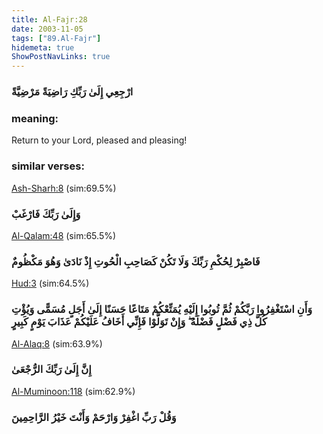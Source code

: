 ```yaml
---
title: Al-Fajr:28
date: 2003-11-05
tags: ["89.Al-Fajr"]
hidemeta: true 
ShowPostNavLinks: true 
---
```

### ارْجِعِي إِلَىٰ رَبِّكِ رَاضِيَةً مَرْضِيَّةً
### meaning: 
Return to your Lord, pleased and pleasing!
### similar verses: 

[Ash-Sharh:8](/94/8) (sim:69.5%)

### وَإِلَىٰ رَبِّكَ فَارْغَبْ

[Al-Qalam:48](/68/48) (sim:65.5%)

### فَاصْبِرْ لِحُكْمِ رَبِّكَ وَلَا تَكُنْ كَصَاحِبِ الْحُوتِ إِذْ نَادَىٰ وَهُوَ مَكْظُومٌ

[Hud:3](/11/3) (sim:64.5%)

### وَأَنِ اسْتَغْفِرُوا رَبَّكُمْ ثُمَّ تُوبُوا إِلَيْهِ يُمَتِّعْكُمْ مَتَاعًا حَسَنًا إِلَىٰ أَجَلٍ مُسَمًّى وَيُؤْتِ كُلَّ ذِي فَضْلٍ فَضْلَهُ ۖ وَإِنْ تَوَلَّوْا فَإِنِّي أَخَافُ عَلَيْكُمْ عَذَابَ يَوْمٍ كَبِيرٍ

[Al-Alaq:8](/96/8) (sim:63.9%)

### إِنَّ إِلَىٰ رَبِّكَ الرُّجْعَىٰ

[Al-Muminoon:118](/23/118) (sim:62.9%)

### وَقُلْ رَبِّ اغْفِرْ وَارْحَمْ وَأَنْتَ خَيْرُ الرَّاحِمِينَ
